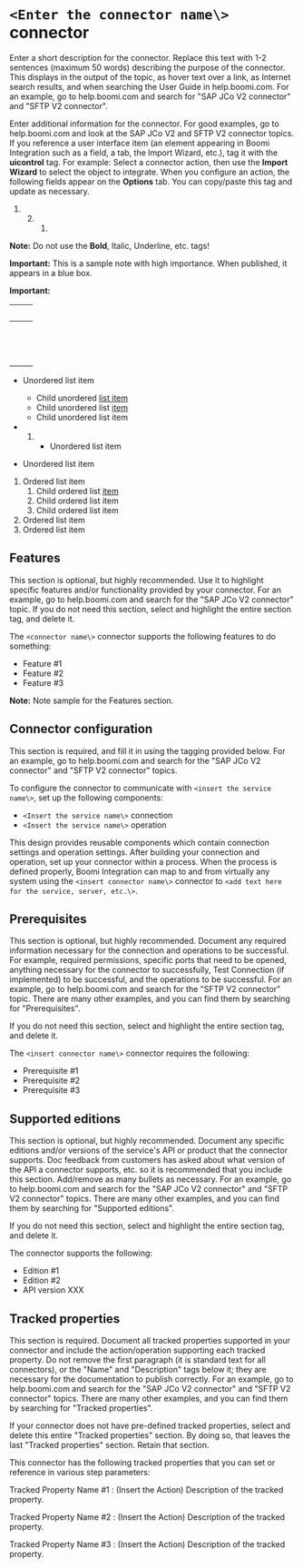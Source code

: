 # `<Enter the connector name\>` connector 

<head>
  <meta name="guidename" content="Integration"/>
  <meta name="context" content="GUID-9c033698-5ac1-4246-9f19-9a9430a825fa"/>
</head>


Enter a short description for the connector. Replace this text with 1-2 sentences \(maximum 50 words\) describing the purpose of the connector. This displays in the output of the topic, as hover text over a link, as Internet search results, and when searching the User Guide in help.boomi.com. For an example, go to help.boomi.com and search for "SAP JCo V2 connector" and "SFTP V2 connector".

Enter additional information for the connector. For good examples, go to help.boomi.com and look at the SAP JCo V2 and SFTP V2 connector topics. If you reference a user interface item \(an element appearing in Boomi Integration such as a field, a tab, the Import Wizard, etc.\), tag it with the **uicontrol** tag. For example: Select a connector action, then use the **Import Wizard** to select the object to integrate. When you configure an action, the following fields appear on the **Options** tab. You can copy/paste this tag and update as necessary.

1.  2.  1.  
**Note:** Do not use the **Bold**, Italic, Underline, etc. tags!

**Important:** This is a sample note with high importance. When published, it appears in a blue box.

**Important:**

| | |
|---|---|
| | |
| | |
| | |

-   Unordered list item
    -   Child unordered [list item](https://www.yahoo.com)
    -   Child unordered list [item](https://www.yahoo.com)
    -   Child unordered list item

-   1.  -   Unordered list item
-   Unordered list item

1.  Ordered list item
    1.  Child ordered list [item](AWS_Service_Automation_connection_153884d7-0bdc-4ca4-a568-b749d7d4fd7a.md)
    2.  Child ordered list item
    3.  Child ordered list item
2.  Ordered list item
3.  Ordered list item

## Features

This section is optional, but highly recommended. Use it to highlight specific features and/or functionality provided by your connector. For an example, go to help.boomi.com and search for the "SAP JCo V2 connector" topic. If you do not need this section, select and highlight the entire section tag, and delete it.

The `<connector name\>` connector supports the following features to do something:

-   Feature \#1
-   Feature \#2
-   Feature \#3

**Note:** Note sample for the Features section.

## Connector configuration 

This section is required, and fill it in using the tagging provided below. For an example, go to help.boomi.com and search for the "SAP JCo V2 connector" and "SFTP V2 connector" topics.

To configure the connector to communicate with `<insert the service name\>`, set up the following components:

-   `<Insert the service name\>` connection
-   `<Insert the service name\>` operation

This design provides reusable components which contain connection settings and operation settings. After building your connection and operation, set up your connector within a process. When the process is defined properly, Boomi Integration can map to and from virtually any system using the `<insert connector name\>` connector to `<add text here for the service, server, etc.\>`.

## Prerequisites 

This section is optional, but highly recommended. Document any required information necessary for the connection and operations to be successful. For example, required permissions, specific ports that need to be opened, anything necessary for the connector to successfully, Test Connection \(if implemented\) to be successful, and the operations to be successful. For an example, go to help.boomi.com and search for the "SFTP V2 connector" topic. There are many other examples, and you can find them by searching for "Prerequisites".

If you do not need this section, select and highlight the entire section tag, and delete it.

The `<insert connector name\>` connector requires the following:

-   Prerequisite \#1
-   Prerequisite \#2
-   Prerequisite \#3

## Supported editions 

This section is optional, but highly recommended. Document any specific editions and/or versions of the service's API or product that the connector supports. Doc feedback from customers has asked about what version of the API a connector supports, etc. so it is recommended that you include this section. Add/remove as many bullets as necessary. For an example, go to help.boomi.com and search for the "SAP JCo V2 connector" and "SFTP V2 connector" topics. There are many other examples, and you can find them by searching for "Supported editions".

If you do not need this section, select and highlight the entire section tag, and delete it.

The connector supports the following:

-   Edition \#1
-   Edition \#2
-   API version XXX

## Tracked properties 

This section is required. Document all tracked properties supported in your connector and include the action/operation supporting each tracked property. Do not remove the first paragraph \(it is standard text for all connectors\), or the "Name" and "Description" tags below it; they are necessary for the documentation to publish correctly. For an example, go to help.boomi.com and search for the "SAP JCo V2 connector" and "SFTP V2 connector" topics. There are many other examples, and you can find them by searching for "Tracked properties".

If your connector does not have pre-defined tracked properties, select and delete this entire "Tracked properties" section. By doing so, that leaves the last "Tracked properties" section. Retain that section.

This connector has the following tracked properties that you can set or reference in various step parameters:



Tracked Property Name \#1
:   \(Insert the Action\) Description of the tracked property.

Tracked Property Name \#2
:   \(Insert the Action\) Description of the tracked property.

Tracked Property Name \#3
:   \(Insert the Action\) Description of the tracked property.